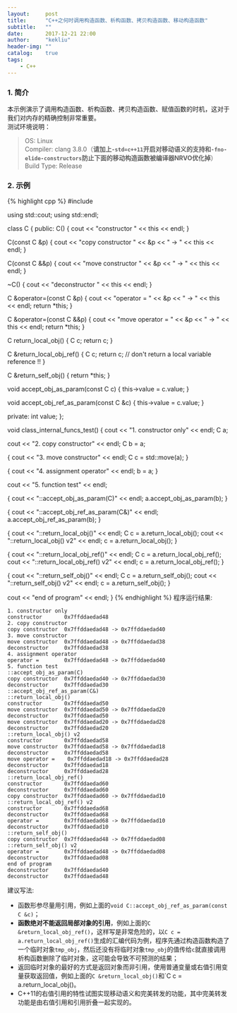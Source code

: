```yaml
---
layout:     post
title:      "C++之何时调用构造函数、析构函数、拷贝构造函数、移动构造函数"
subtitle:   ""
date:       2017-12-21 22:00
author:     "kekliu"
header-img: ""
catalog:    true
tags:
    - C++
---
```



### 1. 简介
本示例演示了调用构造函数、析构函数、拷贝构造函数、赋值函数的时机，这对于我们对内存的精确控制非常重要。<br>
测试环境说明：
> OS: Linux<br>
> Compiler: clang 3.8.0（<b>请加上`-std=c++11`开启对移动语义的支持和`-fno-elide-constructors`防止下面的移动构造函数被编译器NRVO优化掉</b>）<br>
> Build Type: Release

### 2. 示例
{% highlight cpp %}
#include <iostream>

using std::cout;
using std::endl;

class C {
public:
  C() { cout << "constructor       " << this << endl; }

  C(const C &p) {
    cout << "copy constructor  " << &p << " -> " << this << endl;
  }

  C(const C &&p) {
    cout << "move constructor  " << &p << " -> " << this << endl;
  }

  ~C() { cout << "deconstructor     " << this << endl; }

  C &operator=(const C &p) {
    cout << "operator =        " << &p << " -> " << this << endl;
    return *this;
  }

  C &operator=(const C &&p) {
    cout << "move operator =   " << &p << " -> " << this << endl;
    return *this;
  }

  C return_local_obj() {
    C c;
    return c;
  }

  C &return_local_obj_ref() {
    C c;
    return c; // don't return a local variable reference !!
  }

  C &return_self_obj() { return *this; }

  void accept_obj_as_param(const C c) { this->value = c.value; }

  void accept_obj_ref_as_param(const C &c) { this->value = c.value; }

private:
  int value;
};

void class_internal_funcs_test() {
  cout << "1. constructor only" << endl;
  C a;

  cout << "2. copy constructor" << endl;
  C b = a;

  {
    cout << "3. move constructor" << endl;
    C c = std::move(a);
  }

  {
    cout << "4. assignment operator" << endl;
    b = a;
  }

  cout << "5. function test" << endl;

  {
    cout << "::accept_obj_as_param(C)" << endl;
    a.accept_obj_as_param(b);
  }

  {
    cout << "::accept_obj_ref_as_param(C&)" << endl;
    a.accept_obj_ref_as_param(b);
  }

  {
    cout << "::return_local_obj()" << endl;
    C c = a.return_local_obj();
    cout << "::return_local_obj() v2" << endl;
    c = a.return_local_obj();
  }

  {
    cout << "::return_local_obj_ref()" << endl;
    C c = a.return_local_obj_ref();
    cout << "::return_local_obj_ref() v2" << endl;
    c = a.return_local_obj_ref();
  }

  {
    cout << "::return_self_obj()" << endl;
    C c = a.return_self_obj();
    cout << "::return_self_obj() v2" << endl;
    c = a.return_self_obj();
  }

  cout << "end of program" << endl;
}
{% endhighlight %}
程序运行结果:
``` plaintext
1. constructor only
constructor       0x7ffddaedad48
2. copy constructor
copy constructor  0x7ffddaedad48 -> 0x7ffddaedad40
3. move constructor
move constructor  0x7ffddaedad48 -> 0x7ffddaedad38
deconstructor     0x7ffddaedad38
4. assignment operator
operator =        0x7ffddaedad48 -> 0x7ffddaedad40
5. function test
::accept_obj_as_param(C)
copy constructor  0x7ffddaedad40 -> 0x7ffddaedad30
deconstructor     0x7ffddaedad30
::accept_obj_ref_as_param(C&)
::return_local_obj()
constructor       0x7ffddaedad50
move constructor  0x7ffddaedad50 -> 0x7ffddaedad20
deconstructor     0x7ffddaedad50
move constructor  0x7ffddaedad20 -> 0x7ffddaedad28
deconstructor     0x7ffddaedad20
::return_local_obj() v2
constructor       0x7ffddaedad58
move constructor  0x7ffddaedad58 -> 0x7ffddaedad18
deconstructor     0x7ffddaedad58
move operator =    0x7ffddaedad18 -> 0x7ffddaedad28
deconstructor     0x7ffddaedad18
deconstructor     0x7ffddaedad28
::return_local_obj_ref()
constructor       0x7ffddaedad60
deconstructor     0x7ffddaedad60
copy constructor  0x7ffddaedad60 -> 0x7ffddaedad10
::return_local_obj_ref() v2
constructor       0x7ffddaedad68
deconstructor     0x7ffddaedad68
operator =        0x7ffddaedad68 -> 0x7ffddaedad10
deconstructor     0x7ffddaedad10
::return_self_obj()
copy constructor  0x7ffddaedad48 -> 0x7ffddaedad08
::return_self_obj() v2
operator =        0x7ffddaedad48 -> 0x7ffddaedad08
deconstructor     0x7ffddaedad08
end of program
deconstructor     0x7ffddaedad40
deconstructor     0x7ffddaedad48
```
建议写法:
* 函数形参尽量用引用，例如上面的`void C::accept_obj_ref_as_param(const C &c)`；
* <b>函数绝对不能返回局部对象的引用</b>，例如上面的`C &return_local_obj_ref()`，这样写是非常危险的，以`C c = a.return_local_obj_ref()`生成的汇编代码为例，程序先通过构造函数构造了一个临时对象`tmp_obj`，然后还没有将临时对象`tmp_obj`的值传给`c`就直接调用析构函数删除了临时对象，这可能会导致不可预测的结果；
* 返回临时对象的最好的方式是返回对象而非引用，使用普通变量或右值引用变量获取返回值，例如上面的`C &return_local_obj()`和`C c = a.return_local_obj()。</b>
* C++11的右值引用的特性试图实现移动语义和完美转发的功能，其中完美转发功能是由右值引用和引用折叠一起实现的。
